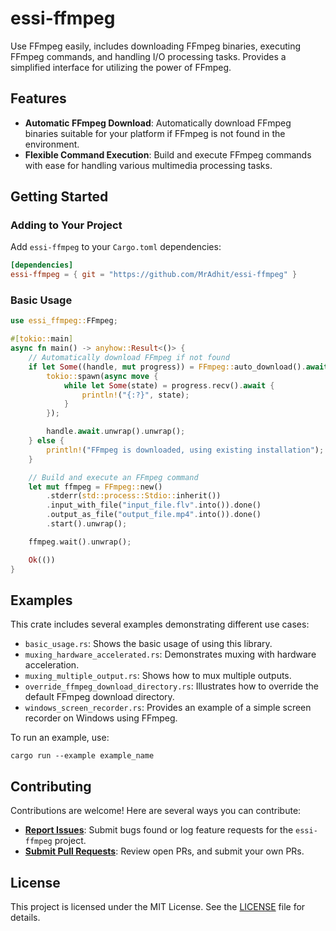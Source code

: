 # essi-ffmpeg

Use FFmpeg easily, includes downloading FFmpeg binaries, executing FFmpeg commands, and handling I/O processing tasks. Provides a simplified interface for utilizing the power of FFmpeg.

## Features

- **Automatic FFmpeg Download**: Automatically download FFmpeg binaries suitable for your platform if FFmpeg is not found in the environment.
- **Flexible Command Execution**: Build and execute FFmpeg commands with ease for handling various multimedia processing tasks.

## Getting Started

### Adding to Your Project

Add `essi-ffmpeg` to your `Cargo.toml` dependencies:

```toml
[dependencies]
essi-ffmpeg = { git = "https://github.com/MrAdhit/essi-ffmpeg" }
```

### Basic Usage

```rust
use essi_ffmpeg::FFmpeg;

#[tokio::main]
async fn main() -> anyhow::Result<()> {
    // Automatically download FFmpeg if not found
    if let Some((handle, mut progress)) = FFmpeg::auto_download().await.unwrap() {
        tokio::spawn(async move {
            while let Some(state) = progress.recv().await {
                println!("{:?}", state);
            }
        });

        handle.await.unwrap().unwrap();
    } else {
        println!("FFmpeg is downloaded, using existing installation");
    }

    // Build and execute an FFmpeg command
    let mut ffmpeg = FFmpeg::new()
        .stderr(std::process::Stdio::inherit())
        .input_with_file("input_file.flv".into()).done()
        .output_as_file("output_file.mp4".into()).done()
        .start().unwrap();

    ffmpeg.wait().unwrap();

    Ok(())
}
```

## Examples

This crate includes several examples demonstrating different use cases:

- `basic_usage.rs`: Shows the basic usage of using this library.
- `muxing_hardware_accelerated.rs`: Demonstrates muxing with hardware acceleration.
- `muxing_multiple_output.rs`: Shows how to mux multiple outputs.
- `override_ffmpeg_download_directory.rs`: Illustrates how to override the default FFmpeg download directory.
- `windows_screen_recorder.rs`: Provides an example of a simple screen recorder on Windows using FFmpeg.

To run an example, use:

```shell
cargo run --example example_name
```

##  Contributing

Contributions are welcome! Here are several ways you can contribute:

- **[Report Issues](https://github.com/MrAdhit/essi-ffmpeg/issues)**: Submit bugs found or log feature requests for the `essi-ffmpeg` project.
- **[Submit Pull Requests](https://github.com/MrAdhit/essi-ffmpeg/pulls)**: Review open PRs, and submit your own PRs.

## License

This project is licensed under the MIT License. See the [LICENSE](LICENSE) file for details.
